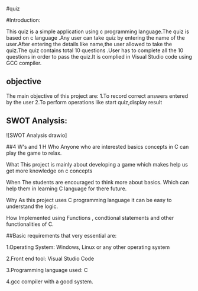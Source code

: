 #quiz 

#Introduction:

This quiz is a simple application using c programming language.The quiz is based on c language .Any user can take quiz by entering the name of the user.After entering the details like name,the user allowed to take the quiz.The quiz contains total 10 questions .User has to complete all the 10 questions in order to pass the quiz.It is complied in Visual Studio code using GCC compiler.

##   objective

The main objective of this project are:
1.To record correct answers entered by the user
2.To perform operations like start quiz,display result


## SWOT Analysis:
![SWOT Analysis drawio]


##4 W's and 1 H
Who
Anyone who are interested  basics concepts in C can play the game to relax.

What
This project is mainly about developing a game which makes help us get more knowledge on c concepts

When
The students are encouraged to think more about basics. Which can help them in learning C language for there future.

Why
As this project uses C programming language it can be easy to understand the logic.

How
Implemented using Functions , condtional statements and other functionalities of C.

##Basic requirements that very essential are:

1.Operating System: Windows, Linux or any other operating system

2.Front end tool: Visual Studio Code

3.Programming language used: C

4.gcc compiler with a good system.


